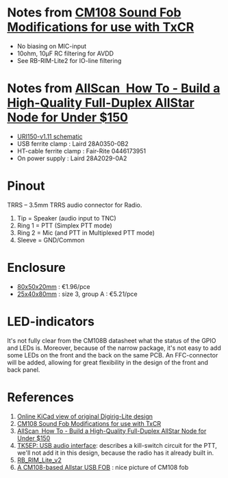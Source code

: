 # Notes from [CM108 Sound Fob Modifications for use with TxCR](https://www.nednet.org.uk/how_to/CM108_mod)
* No biasing on MIC-input
* 10ohm, 10µF RC filtering for AVDD
* See RB-RIM-Lite2 for IO-line filtering

# Notes from [AllScan How To - Build a High-Quality Full-Duplex AllStar Node for Under $150](https://allscan.info/docs/diy-node.php)
* [URI150-v1.11 schematic](https://allscan.info/images/URI150/URI150-v1.11-sch.png)
* USB ferrite clamp : Laird 28A0350-0B2
* HT-cable ferrite clamp : Fair-Rite 0446173951
* On power supply :  Laird 28A2029-0A2

# Pinout
TRRS – 3.5mm TRRS audio connector for Radio.
1. Tip = Speaker (audio input to TNC)
2. Ring 1 = PTT (Simplex PTT mode)
3. Ring 2 = Mic (and PTT in Multiplexed PTT mode)
4. Sleeve = GND/Common

# Enclosure
* [80x50x20mm](https://www.aliexpress.com/item/1005006828585850.html) : €1.96/pce
* [25x40x80mm](https://www.aliexpress.com/item/1005007115490142.html) : size 3, group A : €5.21/pce

# LED-indicators
It's not fully clear from the CM108B datasheet what the status of the GPIO and LEDs is.  Moreover, because of the narrow package, it's not easy to add some LEDs on the front and the back on the same PCB.  An FFC-connector will be added, allowing for great flexibility in the design of the front and back panel.

# References
1. [Online KiCad view of original Digirig-Lite design](https://kicanvas.org/?github=https%3A%2F%2Fgithub.com%2Fsoftcomplex%2FDigirig-Lite%2Ftree%2Fmain%2Felectric)
2. [CM108 Sound Fob Modifications for use with TxCR](https://www.nednet.org.uk/how_to/CM108_mod)
3. [AllScan How To - Build a High-Quality Full-Duplex AllStar Node for Under $150](https://allscan.info/docs/diy-node.php)
4. [TK5EP: USB audio interface](https://www.egloff.eu/index.php?option=com_content&view=article&id=233:interface-audio-usb&catid=8&Itemid=1861&lang=en): describes a kill-switch circuit for the PTT, we'll not add it in this design, because the radio has it already built in.
5. [RB_RIM_Lite_v2](https://www.repeater-builder.com/products/RIM_pdfs/RB_RIM_Lite_v2.pdf)
6. [A CM108-based Allstar USB FOB](http://www.garydion.com/projects/usb_fob/) : nice picture of CM108 fob